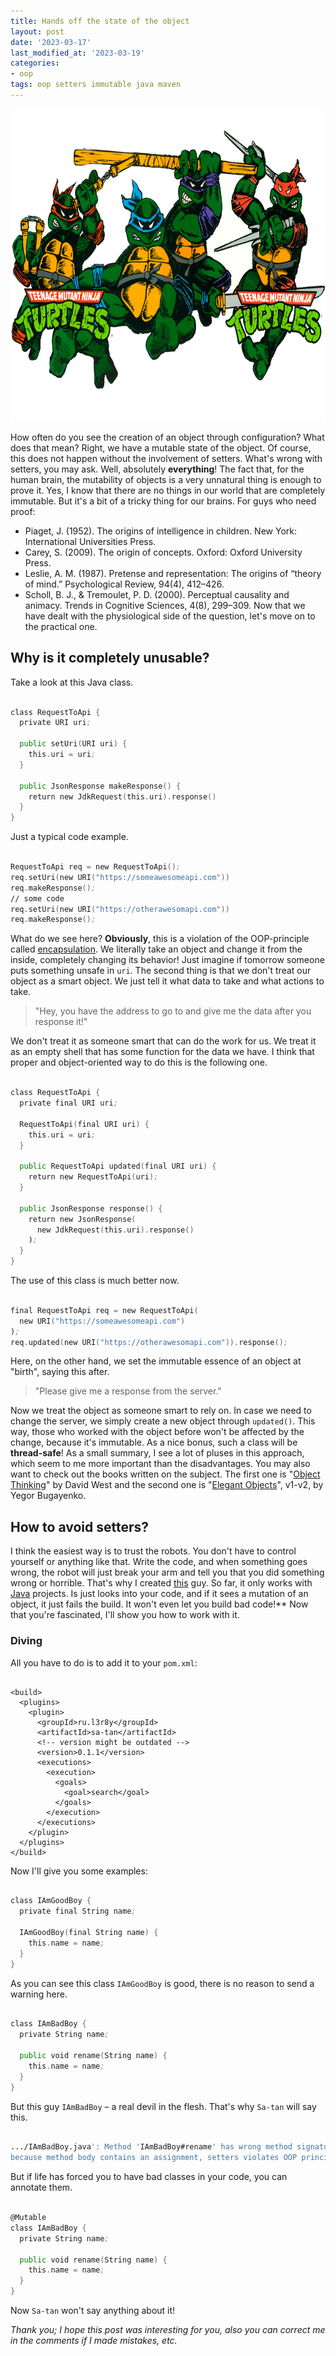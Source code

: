 ```yaml
---
title: Hands off the state of the object
layout: post
date: '2023-03-17'
last_modified_at: '2023-03-19'
categories:
- oop
tags: oop setters immutable java maven
---
```


<img height="500" title="TMNT in Java" alt="TMNT in Java" src="/assets/images/mutants.png">

How often do you see the creation of an object through configuration? What does that mean? Right, we have a mutable state of the object. Of course, this does not happen without the involvement of setters.
What's wrong with setters, you may ask. Well, absolutely **everything**! The fact that, for the human brain, the mutability of objects is a very unnatural thing is enough to prove it. Yes, I know that there are no things in our world that are completely immutable. But it's a bit of a tricky thing for our brains.
For guys who need proof:
  - Piaget, J. (1952). The origins of intelligence in children. New York: International Universities Press.
  - Carey, S. (2009). The origin of concepts. Oxford: Oxford University Press.
  - Leslie, A. M. (1987). Pretense and representation: The origins of “theory of mind.” Psychological Review, 94(4), 412–426.
  - Scholl, B. J., & Tremoulet, P. D. (2000). Perceptual causality and animacy. Trends in Cognitive Sciences, 4(8), 299–309.
Now that we have dealt with the physiological side of the question, let's move on to the practical one.

## Why is it completely unusable?

Take a look at this Java class.
```asm

class RequestToApi {
  private URI uri;

  public setUri(URI uri) {
    this.uri = uri;
  }

  public JsonResponse makeResponse() {
    return new JdkRequest(this.uri).response()
  }
}

```

Just a typical code example.
```asm

RequestToApi req = new RequestToApi();
req.setUri(new URI("https://someawesomeapi.com"))
req.makeResponse();
// some code
req.setUri(new URI("https://otherawesomapi.com"))
req.makeResponse();

```
What do we see here? <b>Obviously</b>, this is a violation of the OOP-principle called [encapsulation](https://www.l3r8y.ru/2022/09/03/encapsulation-right-understanding).
We literally take an object and change it from the inside, completely changing its behavior! Just imagine if tomorrow someone puts something unsafe in `uri`.
The second thing is that we don't treat our object as a smart object. We just tell it what data to take and what actions to take. 
> "Hey, you have the address to go to and give me the data after you response it!"

We don't treat it as someone smart that can do the work for us. We treat it as an empty shell that has some function for the data we have.
I think that proper and object-oriented way to do this is the following one.
```asm

class RequestToApi {
  private final URI uri;

  RequestToApi(final URI uri) {
    this.uri = uri;
  }

  public RequestToApi updated(final URI uri) {
    return new RequestToApi(uri);
  }

  public JsonResponse response() {
    return new JsonResponse(
      new JdkRequest(this.uri).response()
    );
  }
}

```
The use of this class is much better now.
```asm

final RequestToApi req = new RequestToApi(
  new URI("https://someawesomeapi.com")
);
req.updated(new URI("https://otherawesomapi.com")).response(); 

```
Here, on the other hand, we set the immutable essence of an object at "birth", saying this after.

  > "Please give me a response from the server."

Now we treat the object as someone smart to rely on. In case we need to change the server, we simply create a new object through `updated()`. This way, those who worked with the object before won't be affected by the change, because it's immutable. As a nice bonus, such a class will be **thread-safe**!
As a small summary, I see a lot of pluses in this approach, which seem to me more important than the disadvantages. You may also want to check out the books written on the subject. The first one is "[Object Thinking](http://davewest.us/product/object-thinking/)" by David West and the second one is "[Elegant Objects](https://www.yegor256.com/elegant-objects.html)", v1-v2, by Yegor Bugayenko.



## How to avoid setters?

I think the easiest way is to trust the robots.
You don't have to control yourself or anything like that.
Write the code,
and when something goes wrong,
the robot will just break your arm and tell you that you did something wrong or horrible.
That's why I created [this](https://www.l3r8y.ru/sa-tan) guy.
So far,
it only works with [Java](https://en.wikipedia.org/wiki/Java_(programming_language)) projects.
Is just looks into your code, and if it sees a mutation of an object, it just fails the build.
It won't even let you build bad code!**
Now that you're fascinated, I'll show you how to work with it.

### Diving

All you have to do is to add it to your `pom.xml`:

```

<build>
  <plugins>
    <plugin>
      <groupId>ru.l3r8y</groupId>
      <artifactId>sa-tan</artifactId>
      <!-- version might be outdated -->
      <version>0.1.1</version>
      <executions>
        <execution>
          <goals>
            <goal>search</goal>
          </goals>
        </execution>
      </executions>
    </plugin>
  </plugins>
</build>

```

Now I'll give you some examples:

```asm

class IAmGoodBoy {
  private final String name;

  IAmGoodBoy(final String name) {
    this.name = name;
  }
}

```

As you can see this class `IAmGoodBoy` is good, there is no reason to send a warning here.

```asm

class IAmBadBoy {
  private String name;

  public void rename(String name) {
    this.name = name;
  }
}

```

But this guy `IAmBadBoy` – a real devil in the flesh. That's why `Sa-tan` will say this.
```bash

.../IAmBadBoy.java': Method 'IAmBadBoy#rename' has wrong method signature,
because method body contains an assignment, setters violates OOP principles

```

But if life has forced you to have bad classes in your code, you can annotate them.

```asm

@Mutable
class IAmBadBoy {
  private String name;

  public void rename(String name) {
    this.name = name;
  }
}

```

Now `Sa-tan` won't say anything about it!



*Thank you; I hope this post was interesting for you, also you can correct me in the comments if I made mistakes, etc.*
